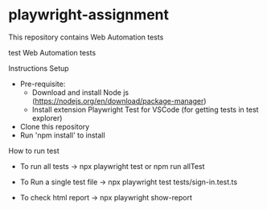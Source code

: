 # playwright-assignment

This repository contains Web Automation tests

test 
   Web Automation tests

Instructions
Setup
- Pre-requisite:
    - Download and install Node js (https://nodejs.org/en/download/package-manager)
    - Install extension Playwright Test for VSCode (for getting tests in test explorer)
- Clone this repository
- Run 'npm install' to install

How to run test
- To run all tests
    -> npx playwright test or npm run allTest

- To Run a single test file
    -> npx playwright test tests/sign-in.test.ts
    
- To check html report
    -> npx playwright show-report


